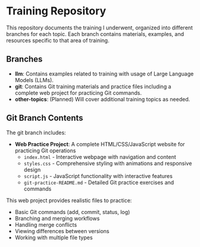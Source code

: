 # Training Repository

This repository documents the training I underwent, organized into different branches for each topic. Each branch contains materials, examples, and resources specific to that area of training.

## Branches

- **llm**: Contains examples related to training with usage of Large Language Models (LLMs).
- **git**: Contains Git training materials and practice files including a complete web project for practicing Git commands.
- **other-topics**: (Planned) Will cover additional training topics as needed.

## Git Branch Contents

The git branch includes:
- **Web Practice Project**: A complete HTML/CSS/JavaScript website for practicing Git operations
  - `index.html` - Interactive webpage with navigation and content
  - `styles.css` - Comprehensive styling with animations and responsive design
  - `script.js` - JavaScript functionality with interactive features
  - `git-practice-README.md` - Detailed Git practice exercises and commands

This web project provides realistic files to practice:
- Basic Git commands (add, commit, status, log)
- Branching and merging workflows
- Handling merge conflicts
- Viewing differences between versions
- Working with multiple file types
